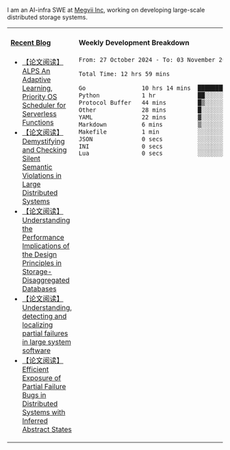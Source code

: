 I am an AI-infra SWE at [Megvii Inc](https://en.megvii.com/), working on developing large-scale distributed storage systems.

<table width="960px">
<tr>
<td valign="top" width="50%">

#### <a href="https://www.kongjun18.me" target="_blank">Recent Blog</a>

<!-- BLOG-POST-LIST:START -->
- [【论文阅读】ALPS An Adaptive Learning, Priority OS Scheduler for Serverless Functions](https://kongjun18.github.io/posts/alps-an-adaptive-learning-priority-os-scheduler-for-serverless-functions/)
- [【论文阅读】Demystifying and Checking Silent Semantic Violations in Large Distributed Systems](https://kongjun18.github.io/posts/demystifying-and-checking-silent-semantic-violations-in-large-distributed-systems/)
- [【论文阅读】Understanding the Performance Implications of the Design Principles in Storage-Disaggregated Databases](https://kongjun18.github.io/posts/understanding-the-performance-implications-of-the-design-principles-in-storage-disaggregated-databases/)
- [【论文阅读】Understanding, detecting and localizing partial failures in large system software](https://kongjun18.github.io/posts/understanding-detecting-and-localizing-partial-failures-in-large-system-software/)
- [【论文阅读】Efficient Exposure of Partial Failure Bugs in Distributed Systems with Inferred Abstract States](https://kongjun18.github.io/posts/efficient-exposure-of-partial-failure-bugs-in-distributed-systems-with-inferred-abstract-states/)
<!-- BLOG-POST-LIST:END -->

</td>
<td valign="top" width="50%">

#### Weekly Development Breakdown

<!--START_SECTION:waka-->

```txt
From: 27 October 2024 - To: 03 November 2024

Total Time: 12 hrs 59 mins

Go                10 hrs 14 mins  ███████████████████▓░░░░░   78.80 %
Python            1 hr            ██░░░░░░░░░░░░░░░░░░░░░░░   07.78 %
Protocol Buffer   44 mins         █▒░░░░░░░░░░░░░░░░░░░░░░░   05.66 %
Other             28 mins         █░░░░░░░░░░░░░░░░░░░░░░░░   03.68 %
YAML              22 mins         ▓░░░░░░░░░░░░░░░░░░░░░░░░   02.92 %
Markdown          6 mins          ▒░░░░░░░░░░░░░░░░░░░░░░░░   00.88 %
Makefile          1 min           ░░░░░░░░░░░░░░░░░░░░░░░░░   00.14 %
JSON              0 secs          ░░░░░░░░░░░░░░░░░░░░░░░░░   00.12 %
INI               0 secs          ░░░░░░░░░░░░░░░░░░░░░░░░░   00.01 %
Lua               0 secs          ░░░░░░░░░░░░░░░░░░░░░░░░░   00.01 %
```

<!--END_SECTION:waka-->
</td>
</tr>

</table>
